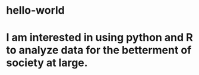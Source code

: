 # hello-world

# I am interested in using python and R to analyze data for the betterment of society at large. 
